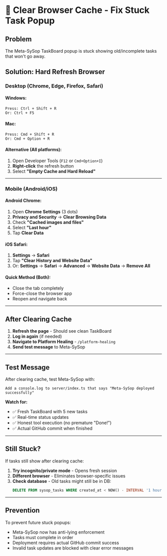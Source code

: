 # 🔄 Clear Browser Cache - Fix Stuck Task Popup

## Problem
The Meta-SySop TaskBoard popup is stuck showing old/incomplete tasks that won't go away.

## Solution: Hard Refresh Browser

### **Desktop (Chrome, Edge, Firefox, Safari)**

#### Windows:
```
Press: Ctrl + Shift + R
Or: Ctrl + F5
```

#### Mac:
```
Press: Cmd + Shift + R  
Or: Cmd + Option + R
```

#### Alternative (All platforms):
1. Open Developer Tools (`F12` or `Cmd+Option+I`)
2. **Right-click** the refresh button
3. Select **"Empty Cache and Hard Reload"**

---

### **Mobile (Android/iOS)**

#### Android Chrome:
1. Open **Chrome Settings** (3 dots)
2. **Privacy and Security** → **Clear Browsing Data**
3. Check **"Cached images and files"**
4. Select **"Last hour"**
5. Tap **Clear Data**

#### iOS Safari:
1. **Settings** → **Safari**
2. Tap **"Clear History and Website Data"**
3. Or: **Settings** → **Safari** → **Advanced** → **Website Data** → **Remove All**

#### Quick Method (Both):
- Close the tab completely
- Force-close the browser app
- Reopen and navigate back

---

## After Clearing Cache

1. **Refresh the page** - Should see clean TaskBoard
2. **Log in again** (if needed)
3. **Navigate to Platform Healing** - `/platform-healing`
4. **Send test message** to Meta-SySop

---

## Test Message

After clearing cache, test Meta-SySop with:

```
Add a console.log to server/index.ts that says "Meta-SySop deployed successfully"
```

**Watch for:**
- ✅ Fresh TaskBoard with 5 new tasks
- ✅ Real-time status updates  
- ✅ Honest tool execution (no premature "Done!")
- ✅ Actual GitHub commit when finished

---

## Still Stuck?

If tasks still show after clearing cache:

1. **Try incognito/private mode** - Opens fresh session
2. **Different browser** - Eliminates browser-specific issues
3. **Check database** - Old tasks might still be in DB:
   ```sql
   DELETE FROM sysop_tasks WHERE created_at < NOW() - INTERVAL '1 hour';
   ```

---

## Prevention

To prevent future stuck popups:
- Meta-SySop now has anti-lying enforcement
- Tasks must complete in order
- Deployment requires actual GitHub commit success
- Invalid task updates are blocked with clear error messages

